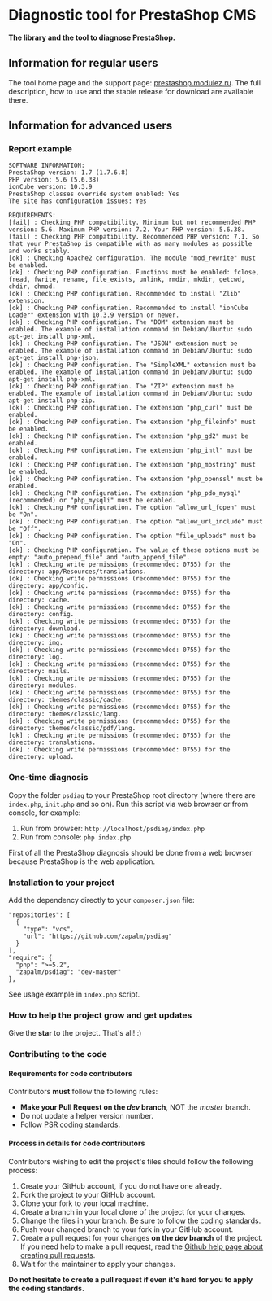 # Diagnostic tool for PrestaShop CMS
**The library and the tool to diagnose PrestaShop.**

## Information for regular users
The tool home page and the support page: [prestashop.modulez.ru][1].
The full description, how to use and the stable release for download are available there.

## Information for advanced users

### Report example
```
SOFTWARE INFORMATION:
PrestaShop version: 1.7 (1.7.6.8)
PHP version: 5.6 (5.6.38)
ionCube version: 10.3.9
PrestaShop classes override system enabled: Yes
The site has configuration issues: Yes

REQUIREMENTS:
[fail] : Checking PHP compatibility. Minimum but not recommended PHP version: 5.6. Maximum PHP version: 7.2. Your PHP version: 5.6.38.
[fail] : Checking PHP compatibility. Recommended PHP version: 7.1. So that your PrestaShop is compatible with as many modules as possible and works stably.
[ok] : Checking Apache2 configuration. The module "mod_rewrite" must be enabled.
[ok] : Checking PHP configuration. Functions must be enabled: fclose, fread, fwrite, rename, file_exists, unlink, rmdir, mkdir, getcwd, chdir, chmod.
[ok] : Checking PHP configuration. Recommended to install "Zlib" extension.
[ok] : Checking PHP configuration. Recommended to install "ionCube Loader" extension with 10.3.9 version or newer.
[ok] : Checking PHP configuration. The "DOM" extension must be enabled. The example of installation command in Debian/Ubuntu: sudo apt-get install php-xml.
[ok] : Checking PHP configuration. The "JSON" extension must be enabled. The example of installation command in Debian/Ubuntu: sudo apt-get install php-json.
[ok] : Checking PHP configuration. The "SimpleXML" extension must be enabled. The example of installation command in Debian/Ubuntu: sudo apt-get install php-xml.
[ok] : Checking PHP configuration. The "ZIP" extension must be enabled. The example of installation command in Debian/Ubuntu: sudo apt-get install php-zip.
[ok] : Checking PHP configuration. The extension "php_curl" must be enabled.
[ok] : Checking PHP configuration. The extension "php_fileinfo" must be enabled.
[ok] : Checking PHP configuration. The extension "php_gd2" must be enabled.
[ok] : Checking PHP configuration. The extension "php_intl" must be enabled.
[ok] : Checking PHP configuration. The extension "php_mbstring" must be enabled.
[ok] : Checking PHP configuration. The extension "php_openssl" must be enabled.
[ok] : Checking PHP configuration. The extension "php_pdo_mysql" (recommended) or "php_mysqli" must be enabled.
[ok] : Checking PHP configuration. The option "allow_url_fopen" must be "On".
[ok] : Checking PHP configuration. The option "allow_url_include" must be "Off".
[ok] : Checking PHP configuration. The option "file_uploads" must be "On".
[ok] : Checking PHP configuration. The value of these options must be empty: "auto_prepend_file" and "auto_append_file".
[ok] : Checking write permissions (recommended: 0755) for the directory: app/Resources/translations.
[ok] : Checking write permissions (recommended: 0755) for the directory: app/config.
[ok] : Checking write permissions (recommended: 0755) for the directory: cache.
[ok] : Checking write permissions (recommended: 0755) for the directory: config.
[ok] : Checking write permissions (recommended: 0755) for the directory: download.
[ok] : Checking write permissions (recommended: 0755) for the directory: img.
[ok] : Checking write permissions (recommended: 0755) for the directory: log.
[ok] : Checking write permissions (recommended: 0755) for the directory: mails.
[ok] : Checking write permissions (recommended: 0755) for the directory: modules.
[ok] : Checking write permissions (recommended: 0755) for the directory: themes/classic/cache.
[ok] : Checking write permissions (recommended: 0755) for the directory: themes/classic/lang.
[ok] : Checking write permissions (recommended: 0755) for the directory: themes/classic/pdf/lang.
[ok] : Checking write permissions (recommended: 0755) for the directory: translations.
[ok] : Checking write permissions (recommended: 0755) for the directory: upload.
```

### One-time diagnosis
Copy the folder `psdiag` to your PrestaShop root directory (where there are `index.php`, `init.php` and so on).
Run this script via web browser or from console, for example:
1) Run from browser: `http://localhost/psdiag/index.php`
2) Run from console: `php index.php`

First of all the PrestaShop diagnosis should be done from a web browser because PrestaShop is the web application.

### Installation to your project
Add the dependency directly to your `composer.json` file:
```
"repositories": [
  {
    "type": "vcs",
    "url": "https://github.com/zapalm/psdiag"
  }
],
"require": {
  "php": ">=5.2",
  "zapalm/psdiag": "dev-master"
},
```
See usage example in `index.php` script.

### How to help the project grow and get updates
Give the **star** to the project. That's all! :)

### Contributing to the code

#### Requirements for code contributors 

Contributors **must** follow the following rules:

* **Make your Pull Request on the *dev* branch**, NOT the *master* branch.
* Do not update a helper version number.
* Follow [PSR coding standards][2].

#### Process in details for code contributors

Contributors wishing to edit the project's files should follow the following process:

1. Create your GitHub account, if you do not have one already.
2. Fork the project to your GitHub account.
3. Clone your fork to your local machine.
4. Create a branch in your local clone of the project for your changes.
5. Change the files in your branch. Be sure to follow [the coding standards][2].
6. Push your changed branch to your fork in your GitHub account.
7. Create a pull request for your changes **on the *dev* branch** of the project.
   If you need help to make a pull request, read the [Github help page about creating pull requests][3].
8. Wait for the maintainer to apply your changes.

**Do not hesitate to create a pull request if even it's hard for you to apply the coding standards.**

[1]: https://prestashop.modulez.ru/en/tools-scripts/50-prestashop-diagnostic-tool.html
[2]: https://www.php-fig.org/psr/
[3]: https://help.github.com/articles/about-pull-requests/
